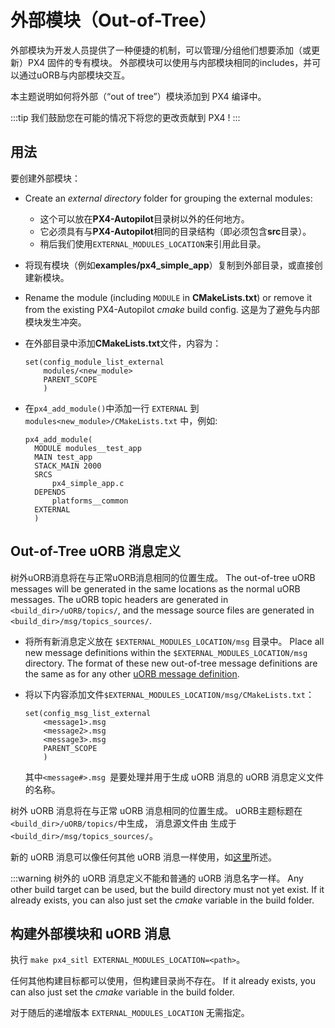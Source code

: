 # 外部模块（Out-of-Tree）

外部模块为开发人员提供了一种便捷的机制，可以管理/分组他们想要添加（或更新）PX4 固件的专有模块。 外部模块可以使用与内部模块相同的includes，并可以通过uORB与内部模块交互。

本主题说明如何将外部（“out of tree”）模块添加到 PX4 编译中。

:::tip
我们鼓励您在可能的情况下将您的更改贡献到 PX4 !
:::

## 用法

要创建外部模块：

- Create an _external directory_ folder for grouping the external modules:
  - 这个可以放在**PX4-Autopilot**目录树以外的任何地方。
  - 它必须具有与**PX4-Autopilot**相同的目录结构（即必须包含**src**目录）。
  - 稍后我们使用` EXTERNAL_MODULES_LOCATION `来引用此目录。
- 将现有模块（例如**examples/px4_simple_app**）复制到外部目录，或直接创建新模块。
- Rename the module (including `MODULE` in **CMakeLists.txt**) or remove it from the existing PX4-Autopilot _cmake_ build config. 这是为了避免与内部模块发生冲突。
- 在外部目录中添加**CMakeLists.txt**文件，内容为：
  ```
  set(config_module_list_external
      modules/<new_module>
      PARENT_SCOPE
      )
  ```
- 在`px4_add_module()`中添加一行 `EXTERNAL` 到 `modules<new_module>/CMakeLists.txt` 中，例如:

  ```
  px4_add_module(
    MODULE modules__test_app
    MAIN test_app
    STACK_MAIN 2000
    SRCS
        px4_simple_app.c
    DEPENDS
        platforms__common
    EXTERNAL
    )
  ```

## Out-of-Tree uORB 消息定义

树外uORB消息将在与正常uORB消息相同的位置生成。 The out-of-tree uORB messages will be generated in the same locations as the normal uORB messages. The uORB topic headers are generated in `<build_dir>/uORB/topics/`, and the message source files are generated in `<build_dir>/msg/topics_sources/`.

- 将所有新消息定义放在 `$EXTERNAL_MODULES_LOCATION/msg` 目录中。 Place all new message definitions within the `$EXTERNAL_MODULES_LOCATION/msg` directory. The format of these new out-of-tree message definitions are the same as for any other [uORB message definition](../middleware/uorb.md#adding-a-new-topic).
- 将以下内容添加文件`$EXTERNAL_MODULES_LOCATION/msg/CMakeLists.txt`：

  ```
  set(config_msg_list_external
      <message1>.msg
      <message2>.msg
      <message3>.msg
      PARENT_SCOPE
      )
  ```

  其中`<message#>.msg `是要处理并用于生成 uORB 消息的 uORB 消息定义文件的名称。

树外 uORB 消息将在与正常 uORB 消息相同的位置生成。 uORB主题标题在 `<build_dir>/uORB/topics/`中生成， 消息源文件由 生成于 `<build_dir>/msg/topics_sources/`。

新的 uORB 消息可以像任何其他 uORB 消息一样使用，如[这里](../middleware/uorb.md#adding-a-new-topic)所述。

:::warning
树外的 uORB 消息定义不能和普通的 uORB 消息名字一样。 Any other build target can be used, but the build directory must not yet exist. If it already exists, you can also just set the *cmake* variable in the build folder.

## 构建外部模块和 uORB 消息

执行 `make px4_sitl EXTERNAL_MODULES_LOCATION=<path>`。

任何其他构建目标都可以使用，但构建目录尚不存在。 If it already exists, you can also just set the _cmake_ variable in the build folder.

对于随后的递增版本 `EXTERNAL_MODULES_LOCATION` 无需指定。
